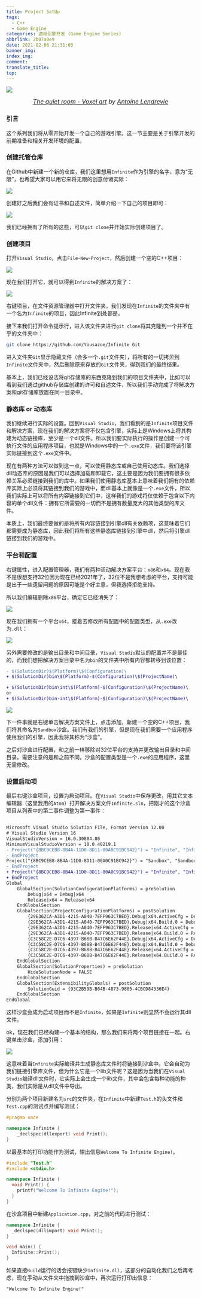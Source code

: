 ```yaml
---
title: Project SetUp
tags:
  - C++
  - Game Engine
categories: 游戏引擎开发 (Game Engine Series)
abbrlink: 2b07a0e9
date: 2021-02-06 21:31:03
banner_img:
index_img:
comment:
translate_title:
top:
---
```


![](https://cdn.jsdelivr.net/gh/Yousazoe/picgo-repo/img/008eGmZEly1gne54jvymsj31000u0thh.jpg)

<div align=center>
  <font size="3">
    <i>
      <a href="https://www.behance.net/gallery/35750281/The-quiet-room-Voxel-art">The quiet room - Voxel art</a> by 
      <a href="https://www.behance.net/sircarma">Antoine Lendrevie</a>
    </i>
  </font>
</div>





### 引言

这个系列我们将从零开始开发一个自己的游戏引擎。这一节主要是关于引擎开发的前期准备和相关开发环境的配置。

<!--more-->



### 创建托管仓库

在Github中新建一个新的仓库，我们这里想用`Infinite`作为引擎的名字，意为“无限”，也希望大家可以用它来将无限的创意付诸实际：

![](https://cdn.jsdelivr.net/gh/Yousazoe/picgo-repo/img/image-20210209230346928.png)



创建好之后我们会有证书和自述文件，简单介绍一下自己的项目即可：

![](https://cdn.jsdelivr.net/gh/Yousazoe/picgo-repo/img/image-20210209230413954.png)

我们已经拥有了所有的这些，可以`git clone`并开始实际创建项目了。





### 创建项目

打开`Visual Studio`，点击`File`-`New`-`Project`，然后创建一个空的C++项目：

![](https://cdn.jsdelivr.net/gh/Yousazoe/picgo-repo/img/image-20210209230516025.png)



现在我们打开它，就可以得到`Infinite`的解决方案了：

![](https://cdn.jsdelivr.net/gh/Yousazoe/picgo-repo/img/image-20210209230539984.png)



右键项目，在文件资源管理器中打开文件夹，我们发现在`Infinite`的文件夹中有一个名为`Infinite`的项目，因此Infinite到处都是。

接下来我们打开命令提示行，进入该文件夹进行`git clone`将其克隆到一个并不在乎的文件夹中：

```bash
git clone https://github.com/Yousazoe/Infinite Git
```



进入文件夹`Git`显示隐藏文件（会多一个`.git`文件夹），将所有的一切拷贝到`Infinite`文件夹中，然后删除原来存放的`Git`文件夹，得到我们的最终结果。

基本上，我们已经设法将git存储库的东西克隆到我们的项目文件夹中，比如可以看到我们通过github存储库创建的许可和自述文件，所以我们手动完成了将解决方案和git存储库放置在同一目录中。



### 静态库 or 动态库

我们继续进行实际的设置。回到`Visual Studio`，我们看到的是`Infinite`项目文件和解决方案，现在我们的解决方案将不仅包含引擎，实际上是Windows上将其构建为动态链接库，至少是一个dll文件。所以我们要实际执行的操作是创建一个可执行文件的应用程序项目，也就是Windows中的一个`.exe`文件，我们要将该引擎实际链接到这个`.exe`文件中。

现在有两种方法可以做到这一点，可以使用静态库或自己使用动态库。我们选择dll动态库的原因是我们可以选择加载和卸载它，这主要是因为我们要拥有很多依赖关系必须链接到我们的库中。如果我们使用静态库基本上意味着我们拥有的依赖库实际上必须将其链接到我们的游戏中，而dll基本上就像是一个`.exe`文件，所以我们实际上可以将所有内容链接到它们中，这样我们的游戏将仅依赖于包含以下内容的单个dll文件：拥有它所需要的一切而不是拥有数量庞大的其他类型的库文件。

本质上，我们最终要做的是将所有内容链接到引擎dll有关依赖项，这意味着它们都需要成为静态库，因此我们将所有这些静态库链接到引擎中dll，然后将引擎dll链接到我们的游戏中。



### 平台和配置

右键属性，进入配置管理器，我们有两种活动解决方案平台：`x86`和`x64`。现在我不是很想支持32位因为现在已经2021年了，32位不是我想考虑的平台，支持可能是出于一些遗留问题的原因可能是个好主意，但我选择拒绝支持。

所以我们编辑删除`x86`平台，确定它已经消失了：

![](https://tva1.sinaimg.cn/large/008eGmZEly1gne50lr7khj30rs0j8tag.jpg)

现在我们拥有一个平台`x64`，接着去修改所有配置中的配置类型，从`.exe`改为`.dll`：

![](https://tva1.sinaimg.cn/large/008eGmZEly1gne50kw6wpj30rs0j877b.jpg)



另外需要修改的是输出目录和中间目录，`Visual Studio`默认的配置并不是最佳的，而我们想把解决方案目录中名为`bin`的文件夹中所有内容都转移到该位置：

```diff
- $(SolutionDir)$(Platform)\$(Configuration)\
+ $(SolutionDir)bin\$(Platform)-$(Configuration)\$(ProjectName)\
```



```diff
+ $(SolutionDir)bin\int\$(Platform)-$(Configuration)\$(ProjectName)\
or
+ $(SolutionDir)bin-int\$(Platform)-$(Configuration)\$(ProjectName)\
```



![](https://tva1.sinaimg.cn/large/008eGmZEly1gne50h7wh0j30yk0j8421.jpg)



下一件事就是右键单击解决方案文件上，点击添加，新建一个空的C++项目，我们将其命名为`Sandbox`沙盒。我们有我们的引擎，但是现在我们需要一个应用程序使用我们的引擎，因此我将其称为“沙盒”。

之后对沙盒进行配置，和之前一样移除对32位平台的支持并更改输出目录和中间目录。需要注意的是和之前不同，沙盒的配置类型是一个`.exe`的应用程序，这里无需修改。





### 设置启动项

最后右键沙盒项目，设置为启动项目。在`Visual Studio`中保存更改，用其它文本编辑器（这里我用的`Atom`）打开解决方案文件`Infinite.sln`，把刚才的这个沙盒项目从列表中的第二事件调整为第一事件：

```diff
﻿
Microsoft Visual Studio Solution File, Format Version 12.00
# Visual Studio Version 16
VisualStudioVersion = 16.0.30804.86
MinimumVisualStudioVersion = 10.0.40219.1
- Project("{8BC9CEB8-8B4A-11D0-8D11-00A0C91BC942}") = "Infinite", "Infinite\Infinite.vcxproj", "{C3C58C2E-D7C6-4397-B68B-B47C6E62F44E}"
- EndProject
Project("{8BC9CEB8-8B4A-11D0-8D11-00A0C91BC942}") = "Sandbox", "Sandbox\Sandbox.vcxproj", "{29E362CA-A3D1-4215-A040-7EFF963C7BED}"
- EndProject
+ Project("{8BC9CEB8-8B4A-11D0-8D11-00A0C91BC942}") = "Infinite", "Infinite\Infinite.vcxproj", "{C3C58C2E-D7C6-4397-B68B-B47C6E62F44E}"
+ EndProject
Global
	GlobalSection(SolutionConfigurationPlatforms) = preSolution
		Debug|x64 = Debug|x64
		Release|x64 = Release|x64
	EndGlobalSection
	GlobalSection(ProjectConfigurationPlatforms) = postSolution
		{29E362CA-A3D1-4215-A040-7EFF963C7BED}.Debug|x64.ActiveCfg = Debug|x64
		{29E362CA-A3D1-4215-A040-7EFF963C7BED}.Debug|x64.Build.0 = Debug|x64
		{29E362CA-A3D1-4215-A040-7EFF963C7BED}.Release|x64.ActiveCfg = Release|x64
		{29E362CA-A3D1-4215-A040-7EFF963C7BED}.Release|x64.Build.0 = Release|x64
		{C3C58C2E-D7C6-4397-B68B-B47C6E62F44E}.Debug|x64.ActiveCfg = Debug|x64
		{C3C58C2E-D7C6-4397-B68B-B47C6E62F44E}.Debug|x64.Build.0 = Debug|x64
		{C3C58C2E-D7C6-4397-B68B-B47C6E62F44E}.Release|x64.ActiveCfg = Release|x64
		{C3C58C2E-D7C6-4397-B68B-B47C6E62F44E}.Release|x64.Build.0 = Release|x64
	EndGlobalSection
	GlobalSection(SolutionProperties) = preSolution
		HideSolutionNode = FALSE
	EndGlobalSection
	GlobalSection(ExtensibilityGlobals) = postSolution
		SolutionGuid = {93C2B59B-B64B-4873-9805-4CBCD84336E4}
	EndGlobalSection
EndGlobal
```

这样沙盒会成为启动项目而不是`Infinite`，如果是`Infinite`则显然不会运行其dll文件。



ok，现在我们已经构建一个基本的结构，那么我们来将两个项目链接在一起。右键单击沙盒，添加引用：

![](https://tva1.sinaimg.cn/large/008eGmZEly1gne50ea03ej30rs0j40tg.jpg)

这意味着当`Infinite`实际编译并生成静态库文件时将链接到沙盒中。它会自动为我们链接引擎库文件，但为什么它是一个lib文件呢？这是因为当我们在`Visual Studio`编译dll文件时，它实际上会生成一个lib文件，其中会包含每种功能的种类，我们实际是从dll文件中导出。





分别为两个项目新建名为`src`的文件夹，在`Infinite`中新建`Test.h`的头文件和`Test.cpp`的测试点并编写测试：

```c++
#pragma once

namespace Infinite {
	_declspec(dllexport) void Print();
}
```



以最基本的打印功能作为测试，输出信息`Welcome To Infinite Engine!`。

```c++
#include "Test.h"
#include <stdio.h>

namespace Infinite {
  void Print() {
    printf("Welcome To Infinite Engine!");
  }
}
```





在沙盒项目中新建`Application.cpp`，对之前的代码进行测试：

```c++
namespace Infinite {
  _declspec(dllimport) void Print();
}

void main() {
  Infinite::Print();
}
```

如果直接`Build`运行的话会报错缺少`Infinite.dll`，这部分的自动化我们之后再考虑，现在手动从文件夹中拖拽到沙盒中，再次运行打印出信息：

```shell
"Welcome To Infinite Engine!"
```

